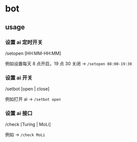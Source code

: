 # bot

## usage

### 设置 ai 定时开关

/setopen [HH:MM-HH:MM]

例如设置每天 8 点开启，19 点 30 关闭 -> `/setopen 08:00-19:30`

### 设置 ai 开关

/setbot [open | close]

例如打开 ai -> `/setbot open`

### 设置 ai 接口

/check [Turing | MoLi]

例如 -> `/check MoLi`
